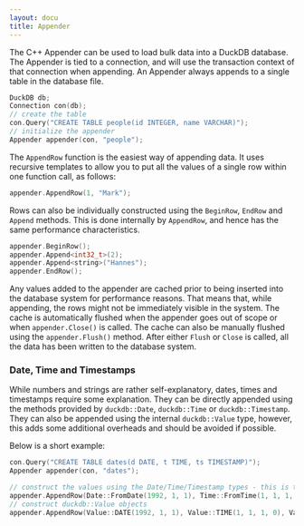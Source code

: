 ```yaml
---
layout: docu
title: Appender
---
```

The C++ Appender can be used to load bulk data into a DuckDB database. The Appender is tied to a connection, and will use the transaction context of that connection when appending. An Appender always appends to a single table in the database file.

```cpp
DuckDB db;
Connection con(db);
// create the table
con.Query("CREATE TABLE people(id INTEGER, name VARCHAR)");
// initialize the appender
Appender appender(con, "people");
```

The `AppendRow` function is the easiest way of appending data. It uses recursive templates to allow you to put all the values of a single row within one function call, as follows:

```cpp
appender.AppendRow(1, "Mark");
```

Rows can also be individually constructed using the `BeginRow`, `EndRow` and `Append` methods. This is done internally by `AppendRow`, and hence has the same performance characteristics.

```cpp
appender.BeginRow();
appender.Append<int32_t>(2);
appender.Append<string>("Hannes");
appender.EndRow();
```

Any values added to the appender are cached prior to being inserted into the database system
for performance reasons. That means that, while appending, the rows might not be immediately visible in the system. The cache is automatically flushed when the appender goes out of scope or when `appender.Close()` is called. The cache can also be manually flushed using the `appender.Flush()` method. After either `Flush` or `Close` is called, all the data has been written to the database system.


### Date, Time and Timestamps

While numbers and strings are rather self-explanatory, dates, times and timestamps require some explanation. They can be directly appended using the methods provided by `duckdb::Date`, `duckdb::Time` or `duckdb::Timestamp`. They can also be appended using the internal `duckdb::Value` type, however, this adds some additional overheads and should be avoided if possible.

Below is a short example:

```cpp
con.Query("CREATE TABLE dates(d DATE, t TIME, ts TIMESTAMP)");
Appender appender(con, "dates");

// construct the values using the Date/Time/Timestamp types - this is the most efficient
appender.AppendRow(Date::FromDate(1992, 1, 1), Time::FromTime(1, 1, 1, 0), Timestamp::FromDatetime(Date::FromDate(1992, 1, 1), Time::FromTime(1, 1, 1, 0)));
// construct duckdb::Value objects
appender.AppendRow(Value::DATE(1992, 1, 1), Value::TIME(1, 1, 1, 0), Value::TIMESTAMP(1992, 1, 1, 1, 1, 1, 0));
```

